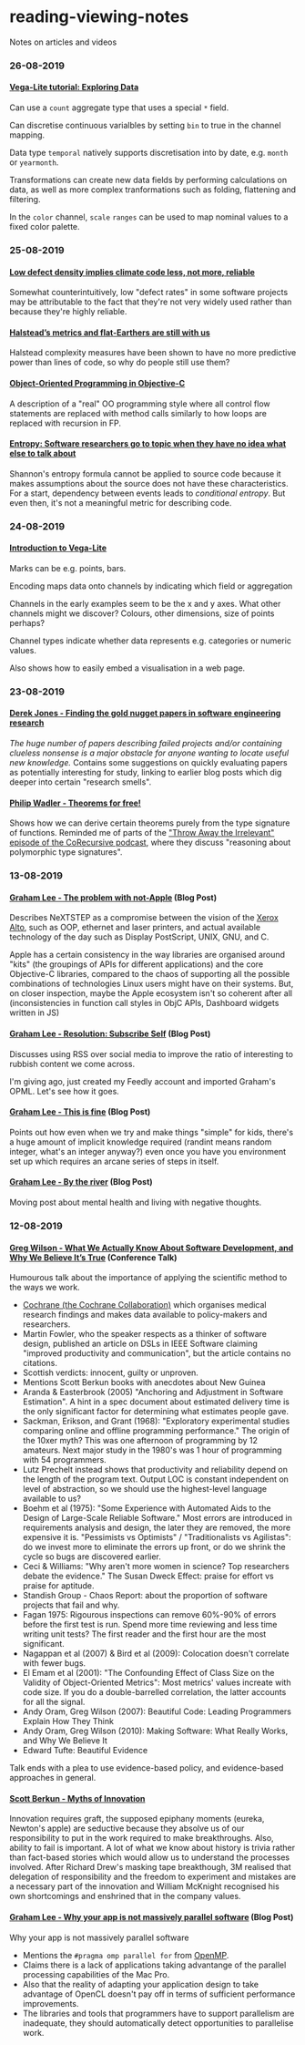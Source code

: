 # reading-viewing-notes
Notes on articles and videos

### 26-08-2019

#### [Vega-Lite tutorial: Exploring Data][16]

Can use a `count` aggregate type that uses a special `*` field.

Can discretise continuous varialbles by setting `bin` to true in the channel mapping.

Data type `temporal` natively supports discretisation into by date, e.g. `month` or `yearmonth`.

Transformations can create new data fields by performing calculations on data, as well as more complex tranformations such as folding, flattening and filtering.

In the `color` channel, `scale` `ranges` can be used to map nominal values to a fixed color palette. 

[16]: https://vega.github.io/vega-lite/tutorials/explore.html

### 25-08-2019

#### [Low defect density implies climate code less, not more, reliable][13]

Somewhat counterintuitively, low "defect rates" in some software projects may be attributable to the fact that they're not very widely used rather than because they're highly reliable.

#### [Halstead’s metrics and flat-Earthers are still with us][14]

Halstead complexity measures have been shown to have no more predictive power than lines of code, so why do people still use them?

#### [Object-Oriented Programming in Objective-C][15]

A description of a "real" OO programming style where all control flow statements are replaced with method calls similarly to how loops are replaced with recursion in FP.

#### [Entropy: Software researchers go to topic when they have no idea what else to talk about][16]

Shannon's entropy formula cannot be applied to source code because it makes assumptions about the source does not have these characteristics. For a start, dependency between events leads to _conditional entropy_. But even then, it's not a meaningful metric for describing code.

[13]: http://shape-of-code.coding-guidelines.com/2012/12/24/low-defect-density-implies-climate-code-less-not-more-reliable/

[14]: http://shape-of-code.coding-guidelines.com/2011/08/18/halsteads-metrics-and-flat-earthers-are-still-with-us/

[15]: https://www.sicpers.info/2015/05/object-oriented-programming-in-objective-c/

[16]: http://shape-of-code.coding-guidelines.com/2015/04/04/entropy-software-researchers-go-to-topic-when-they-have-no-idea-what-else-to-talk-about/

### 24-08-2019
#### [Introduction to Vega-Lite][12]
Marks can be e.g. points, bars. 

Encoding maps data onto channels by indicating which field or aggregation 

Channels in the early examples seem to be the x and y axes. What other channels might we discover? Colours, other dimensions, size of points perhaps?

Channel types indicate whether data represents e.g. categories or numeric values.

Also shows how to easily embed a visualisation in a web page.

[12]: https://vega.github.io/vega-lite/tutorials/getting_started.html

### 23-08-2019

#### [Derek Jones - Finding the gold nugget papers in software engineering research][9]
_The huge number of papers describing failed projects and/or containing clueless nonsense is a major obstacle for anyone wanting to locate useful new knowledge._ Contains some suggestions on quickly evaluating papers as potentially interesting for study, linking to earlier blog posts which dig deeper into certain "research smells".

#### [Philip Wadler - Theorems for free!][10]
Shows how we can derive certain theorems purely from the type signature of functions. Reminded me of parts of the ["Throw Away the Irrelevant" episode of the CoRecursive podcast][11], where they discuss "reasoning about polymorphic type signatures".


[9]: http://ecee.colorado.edu/ecen5533/fall11/reading/free.pdf
[10]: https://corecursive.com/009-throw-away-the-irrelevant-with-john-a-de-goes/
[11]: http://shape-of-code.coding-guidelines.com/2016/06/10/finding-the-gold-nugget-papers-in-software-engineering-research/


### 13-08-2019
#### [Graham Lee - The problem with not-Apple][5] (Blog Post)
Describes NeXTSTEP as a compromise between the vision of the [Xerox Alto](https://en.wikipedia.org/wiki/Xerox_Alto), such as OOP, ethernet and laser printers, and actual available technology of the day such as Display PostScript, UNIX, GNU, and C.

Apple has a certain consistency in the way libraries are organised around "kits" (the groupings of APIs for different applications) and the core Objective-C libraries, compared to the chaos of supporting all the possible combinations of technologies Linux users might have on their systems. But, on closer inspection, maybe the Apple ecosystem isn't so coherent after all (inconsistencies in function call styles in ObjC APIs, Dashboard widgets written in JS)

#### [Graham Lee - Resolution: Subscribe Self][6] (Blog Post)
Discusses using RSS over social media to improve the ratio of interesting to rubbish content we come across.

I'm giving ago, just created my Feedly account and imported Graham's OPML. Let's see how it goes.

#### [Graham Lee - This is fine][7] (Blog Post)
Points out how even when we try and make things "simple" for kids, there's a huge amount of implicit knowledge required (randint means random integer, what's an integer anyway?) even once you have you environment set up which requires an arcane series of steps in itself.

#### [Graham Lee - By the river][8] (Blog Post)
Moving post about mental health and living with negative thoughts.

[5]: https://www.sicpers.info/2017/01/the-problem-with-not-apple/
[6]: http://www.sicpers.info/2017/01/resolution-subscribe-self/
[7]: https://www.sicpers.info/2016/12/this-is-fine/
[8]: https://www.sicpers.info/2016/12/by-the-river/

### 12-08-2019
#### [Greg Wilson - What We Actually Know About Software Development, and Why We Believe It’s True][0] (Conference Talk)

Humourous talk about the importance of applying the scientific method to the ways we work.

- [Cochrane (the Cochrane Collaboration)][1] which organises medical research findings and makes data available to policy-makers and researchers.
- Martin Fowler, who the speaker respects as a thinker of software design, published an article on DSLs in IEEE Software claiming "improved productivity and communication", but the article contains no citations.
- Scottish verdicts: innocent, guilty or unproven.
- Mentions Scott Berkun books with anecdotes about New Guinea
- Aranda & Easterbrook (2005) "Anchoring and Adjustment in Software Estimation". A hint in a spec document about estimated delivery time is the only significant factor for determining what estimates people gave.
- Sackman, Erikson, and Grant (1968): "Exploratory experimental studies comparing online and offline programming performance." The origin of the 10xer myth? This was one afternoon of programming by 12 amateurs. Next major study in the 1980's was 1 hour of programming with 54 programmers.
- Lutz Prechelt instead shows that productivity and reliability depend on the length of the program text. Output LOC is constant independent on level of abstraction, so we should use the highest-level language available to us?
- Boehm et al (1975): "Some Experience with Automated Aids to the Design of Large-Scale Reliable Software." Most errors are introduced in requirements analysis and design, the later they are removed, the more expensive it is. "Pessimists vs Optimists" / "Traditionalists vs Agilistas": do we invest more to eliminate the errors up front, or do we shrink the cycle so bugs are discovered earlier.
- Ceci & Williams: "Why aren't more women in science? Top researchers debate the evidence." The Susan Dweck Effect: praise for effort vs praise for aptitude.
- Standish Group - Chaos Report: about the proportion of software projects that fail and why.
- Fagan 1975: Rigourous inspections can remove 60%-90% of errors before the first test is run. Spend more time reviewing and less time writing unit tests? The first reader and the first hour are the most significant.
- Nagappan et al (2007) & Bird et al (2009): Colocation doesn't correlate with fewer bugs.
- El Emam et al (2001): "The Confounding Effect of Class Size on the Validity of Object-Oriented Metrics": Most metrics' values increate with code size. If you do a double-barrelled correlation, the latter accounts for all the signal.
- Andy Oram, Greg Wilson (2007): Beautiful Code: Leading Programmers Explain How They Think
- Andy Oram, Greg Wilson (2010): Making Software: What Really Works, and Why We Believe It
- Edward Tufte: Beautiful Evidence

Talk ends with a plea to use evidence-based policy, and evidence-based approaches in general.

#### [Scott Berkun - Myths of Innovation][4]

Innovation requires graft, the supposed epiphany moments (eureka, Newton's apple) are seductive because they absolve us of our responsibility to put in the work required to make breakthroughs. Also, ability to fail is important. A lot of what we know about history is trivia rather than fact-based stories which would allow us to understand the processes involved. After Richard Drew's masking tape breakthough, 3M realised that delegation of responsibility and the freedom to experiment and mistakes are a necessary part of the innovation and William McKnight recognised his own shortcomings and enshrined that in the company values.

#### [Graham Lee - Why your app is not massively parallel software][2] (Blog Post)
Why your app is not massively parallel software

- Mentions the `#pragma omp parallel for` from [OpenMP][3]. 
- Claims there is a lack of applications taking advantange of the parallel processing capabilities of the Mac Pro.
- Also that the reality of adapting your application design to take advantage of OpenCL doesn't pay off in terms of sufficient performance improvements.
- The libraries and tools that programmers have to support parallelism are inadequate, they should automatically detect opportunities to parallelise work.


[0]: https://vimeo.com/9270320
[1]: https://en.wikipedia.org/wiki/Cochrane_(organisation)
[2]: https://www.sicpers.info/2017/04/why-your-app-is-not-massively-parallel-software/
[3]: https://en.wikipedia.org/wiki/OpenMP
[4]: https://www.youtube.com/watch?v=amt3ag2BaKc
